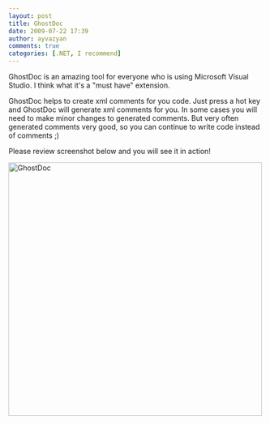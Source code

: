 ```yaml
---
layout: post
title: GhostDoc
date: 2009-07-22 17:39
author: ayvazyan
comments: true
categories: [.NET, I recommend]
---
```

GhostDoc is an amazing tool for everyone who is using Microsoft Visual Studio. I think what it's a "must have" extension.
<!--more-->
GhostDoc helps to create xml comments for you code. Just press a hot key and GhostDoc will generate xml comments for you. In some cases you will need to make minor changes to generated comments. But very often generated comments very good, so you can continue to write code instead of comments ;)

Please review screenshot below and you will see it in action!

<img src="http://submain.com/images/ghostdoc/GhostDoc_Sample_CSharp_660x340.png" alt="GhostDoc" width="500" />
